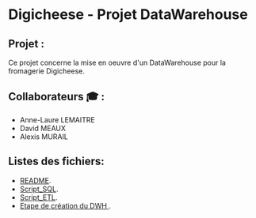 # Digicheese - Projet DataWarehouse


## Projet :
Ce projet concerne la mise en oeuvre d'un DataWarehouse pour la fromagerie Digicheese.

##  Collaborateurs :mortar_board: :
- Anne-Laure LEMAITRE
- David MEAUX
- Alexis MURAIL

## Listes des fichiers:
- [README](README.md).
- [Script_SQL](Script_SQL.sql).
- [Script_ETL](Script_ETL).
- [Etape de création du DWH ](Script_ETL).
